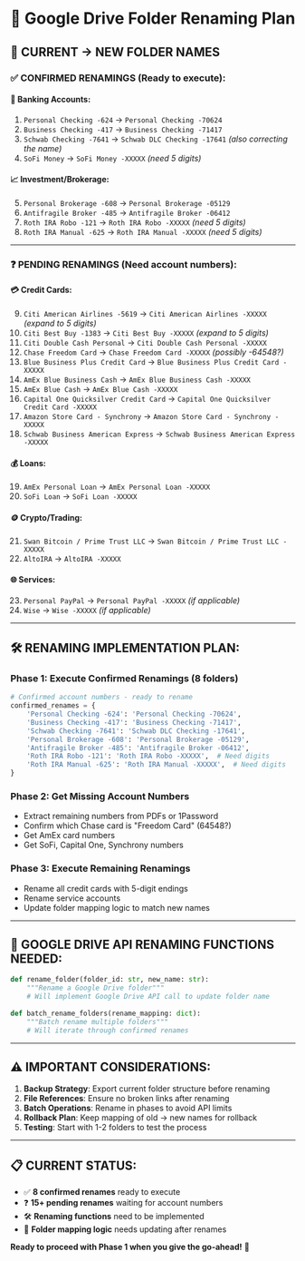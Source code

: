 # 📁 Google Drive Folder Renaming Plan

## 🎯 **CURRENT → NEW FOLDER NAMES**

### ✅ **CONFIRMED RENAMINGS (Ready to execute):**

#### 🏦 **Banking Accounts:**
1. `Personal Checking -624` → `Personal Checking -70624`
2. `Business Checking -417` → `Business Checking -71417`  
3. `Schwab Checking -7641` → `Schwab DLC Checking -17641` *(also correcting the name)*
4. `SoFi Money` → `SoFi Money -XXXXX` *(need 5 digits)*

#### 📈 **Investment/Brokerage:**
5. `Personal Brokerage -608` → `Personal Brokerage -05129`
6. `Antifragile Broker -485` → `Antifragile Broker -06412`
7. `Roth IRA Robo -121` → `Roth IRA Robo -XXXXX` *(need 5 digits)*
8. `Roth IRA Manual -625` → `Roth IRA Manual -XXXXX` *(need 5 digits)*

---

### ❓ **PENDING RENAMINGS (Need account numbers):**

#### 💳 **Credit Cards:**
9. `Citi American Airlines -5619` → `Citi American Airlines -XXXXX` *(expand to 5 digits)*
10. `Citi Best Buy -1383` → `Citi Best Buy -XXXXX` *(expand to 5 digits)*
11. `Citi Double Cash Personal` → `Citi Double Cash Personal -XXXXX`
12. `Chase Freedom Card` → `Chase Freedom Card -XXXXX` *(possibly -64548?)*
13. `Blue Business Plus Credit Card` → `Blue Business Plus Credit Card -XXXXX`
14. `AmEx Blue Business Cash` → `AmEx Blue Business Cash -XXXXX`
15. `AmEx Blue Cash` → `AmEx Blue Cash -XXXXX`
16. `Capital One Quicksilver Credit Card` → `Capital One Quicksilver Credit Card -XXXXX`
17. `Amazon Store Card - Synchrony` → `Amazon Store Card - Synchrony -XXXXX`
18. `Schwab Business American Express` → `Schwab Business American Express -XXXXX`

#### 💰 **Loans:**
19. `AmEx Personal Loan` → `AmEx Personal Loan -XXXXX`
20. `SoFi Loan` → `SoFi Loan -XXXXX`

#### 🪙 **Crypto/Trading:**
21. `Swan Bitcoin / Prime Trust LLC` → `Swan Bitcoin / Prime Trust LLC -XXXXX`
22. `AltoIRA` → `AltoIRA -XXXXX`

#### 🌐 **Services:**
23. `Personal PayPal` → `Personal PayPal -XXXXX` *(if applicable)*
24. `Wise` → `Wise -XXXXX` *(if applicable)*

---

## 🛠️ **RENAMING IMPLEMENTATION PLAN:**

### **Phase 1: Execute Confirmed Renamings (8 folders)**
```python
# Confirmed account numbers - ready to rename
confirmed_renames = {
    'Personal Checking -624': 'Personal Checking -70624',
    'Business Checking -417': 'Business Checking -71417', 
    'Schwab Checking -7641': 'Schwab DLC Checking -17641',
    'Personal Brokerage -608': 'Personal Brokerage -05129',
    'Antifragile Broker -485': 'Antifragile Broker -06412',
    'Roth IRA Robo -121': 'Roth IRA Robo -XXXXX',  # Need digits
    'Roth IRA Manual -625': 'Roth IRA Manual -XXXXX',  # Need digits
}
```

### **Phase 2: Get Missing Account Numbers**
- Extract remaining numbers from PDFs or 1Password
- Confirm which Chase card is "Freedom Card" (64548?)
- Get AmEx card numbers
- Get SoFi, Capital One, Synchrony numbers

### **Phase 3: Execute Remaining Renamings**
- Rename all credit cards with 5-digit endings
- Rename service accounts
- Update folder mapping logic to match new names

---

## 🎯 **GOOGLE DRIVE API RENAMING FUNCTIONS NEEDED:**

```python
def rename_folder(folder_id: str, new_name: str):
    """Rename a Google Drive folder"""
    # Will implement Google Drive API call to update folder name
    
def batch_rename_folders(rename_mapping: dict):
    """Batch rename multiple folders"""
    # Will iterate through confirmed renames
```

---

## ⚠️ **IMPORTANT CONSIDERATIONS:**

1. **Backup Strategy**: Export current folder structure before renaming
2. **File References**: Ensure no broken links after renaming  
3. **Batch Operations**: Rename in phases to avoid API limits
4. **Rollback Plan**: Keep mapping of old → new names for rollback
5. **Testing**: Start with 1-2 folders to test the process

---

## 📋 **CURRENT STATUS:**
- ✅ **8 confirmed renames** ready to execute
- ❓ **15+ pending renames** waiting for account numbers
- 🛠️ **Renaming functions** need to be implemented
- 🔄 **Folder mapping logic** needs updating after renames

**Ready to proceed with Phase 1 when you give the go-ahead!** 🚀

